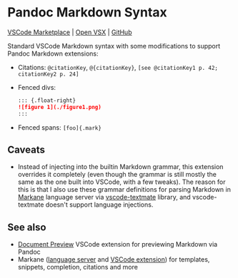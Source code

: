 # Pandoc Markdown Syntax

[VSCode Marketplace](https://marketplace.visualstudio.com/items?itemName=garlicbreadcleric.pandoc-markdown-syntax) |
[Open VSX](https://open-vsx.org/extension/garlicbreadcleric/pandoc-markdown-syntax) |
[GitHub](https://github.com/garlicbreadcleric/vscode-pandoc-markdown)

Standard VSCode Markdown syntax with some modifications to support Pandoc Markdown extensions:

- Citations: `@citationKey`, `@{citationKey}`, `[see @citationKey1 p. 42; citationKey2 p. 24]`
- Fenced divs:

  ```markdown
  ::: {.float-right}
  ![figure 1](./figure1.png)
  :::
  ```
- Fenced spans: `[foo]{.mark}`

## Caveats

- Instead of injecting into the builtin Markdown grammar, this extension overrides it completely (even though the grammar is still mostly the same as the one built into VSCode, with a few tweaks). The reason for this is that I also use these grammar definitions for parsing Markdown in [Markane](https://github.com/garlicbreadcleric/markane) language server via [vscode-textmate](https://github.com/microsoft/vscode-textmate) library, and vscode-textmate doesn't support language injections.

## See also

- [Document Preview](https://github.com/garlicbreadcleric/vscode-document-preview) VSCode extension for previewing Markdown via Pandoc
- Markane ([language server](https://github.com/garlicbreadcleric/markane) and [VSCode extension](https://github.com/garlicbreadcleric/vscode-markane)) for templates, snippets, completion, citations and more
